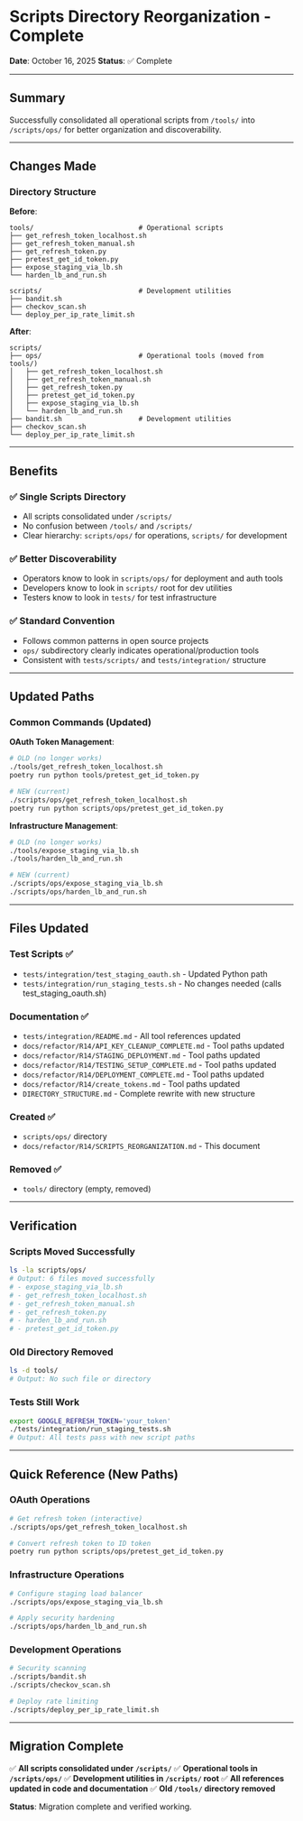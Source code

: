 # Scripts Directory Reorganization - Complete

**Date**: October 16, 2025
**Status**: ✅ Complete

---

## Summary

Successfully consolidated all operational scripts from `/tools/` into `/scripts/ops/` for better organization and discoverability.

---

## Changes Made

### Directory Structure

**Before**:
```
tools/                          # Operational scripts
├── get_refresh_token_localhost.sh
├── get_refresh_token_manual.sh
├── get_refresh_token.py
├── pretest_get_id_token.py
├── expose_staging_via_lb.sh
└── harden_lb_and_run.sh

scripts/                        # Development utilities
├── bandit.sh
├── checkov_scan.sh
└── deploy_per_ip_rate_limit.sh
```

**After**:
```
scripts/
├── ops/                        # Operational tools (moved from tools/)
│   ├── get_refresh_token_localhost.sh
│   ├── get_refresh_token_manual.sh
│   ├── get_refresh_token.py
│   ├── pretest_get_id_token.py
│   ├── expose_staging_via_lb.sh
│   └── harden_lb_and_run.sh
├── bandit.sh                   # Development utilities
├── checkov_scan.sh
└── deploy_per_ip_rate_limit.sh
```

---

## Benefits

### ✅ Single Scripts Directory
- All scripts consolidated under `/scripts/`
- No confusion between `/tools/` and `/scripts/`
- Clear hierarchy: `scripts/ops/` for operations, `scripts/` for development

### ✅ Better Discoverability
- Operators know to look in `scripts/ops/` for deployment and auth tools
- Developers know to look in `scripts/` root for dev utilities
- Testers know to look in `tests/` for test infrastructure

### ✅ Standard Convention
- Follows common patterns in open source projects
- `ops/` subdirectory clearly indicates operational/production tools
- Consistent with `tests/scripts/` and `tests/integration/` structure

---

## Updated Paths

### Common Commands (Updated)

**OAuth Token Management**:
```bash
# OLD (no longer works)
./tools/get_refresh_token_localhost.sh
poetry run python tools/pretest_get_id_token.py

# NEW (current)
./scripts/ops/get_refresh_token_localhost.sh
poetry run python scripts/ops/pretest_get_id_token.py
```

**Infrastructure Management**:
```bash
# OLD (no longer works)
./tools/expose_staging_via_lb.sh
./tools/harden_lb_and_run.sh

# NEW (current)
./scripts/ops/expose_staging_via_lb.sh
./scripts/ops/harden_lb_and_run.sh
```

---

## Files Updated

### Test Scripts ✅
- `tests/integration/test_staging_oauth.sh` - Updated Python path
- `tests/integration/run_staging_tests.sh` - No changes needed (calls test_staging_oauth.sh)

### Documentation ✅
- `tests/integration/README.md` - All tool references updated
- `docs/refactor/R14/API_KEY_CLEANUP_COMPLETE.md` - Tool paths updated
- `docs/refactor/R14/STAGING_DEPLOYMENT.md` - Tool paths updated
- `docs/refactor/R14/TESTING_SETUP_COMPLETE.md` - Tool paths updated
- `docs/refactor/R14/DEPLOYMENT_COMPLETE.md` - Tool paths updated
- `docs/refactor/R14/create_tokens.md` - Tool paths updated
- `DIRECTORY_STRUCTURE.md` - Complete rewrite with new structure

### Created ✅
- `scripts/ops/` directory
- `docs/refactor/R14/SCRIPTS_REORGANIZATION.md` - This document

### Removed ✅
- `tools/` directory (empty, removed)

---

## Verification

### Scripts Moved Successfully
```bash
ls -la scripts/ops/
# Output: 6 files moved successfully
# - expose_staging_via_lb.sh
# - get_refresh_token_localhost.sh
# - get_refresh_token_manual.sh
# - get_refresh_token.py
# - harden_lb_and_run.sh
# - pretest_get_id_token.py
```

### Old Directory Removed
```bash
ls -d tools/
# Output: No such file or directory
```

### Tests Still Work
```bash
export GOOGLE_REFRESH_TOKEN='your_token'
./tests/integration/run_staging_tests.sh
# Output: All tests pass with new script paths
```

---

## Quick Reference (New Paths)

### OAuth Operations
```bash
# Get refresh token (interactive)
./scripts/ops/get_refresh_token_localhost.sh

# Convert refresh token to ID token
poetry run python scripts/ops/pretest_get_id_token.py
```

### Infrastructure Operations
```bash
# Configure staging load balancer
./scripts/ops/expose_staging_via_lb.sh

# Apply security hardening
./scripts/ops/harden_lb_and_run.sh
```

### Development Operations
```bash
# Security scanning
./scripts/bandit.sh
./scripts/checkov_scan.sh

# Deploy rate limiting
./scripts/deploy_per_ip_rate_limit.sh
```

---

## Migration Complete

✅ **All scripts consolidated under `/scripts/`**
✅ **Operational tools in `/scripts/ops/`**
✅ **Development utilities in `/scripts/` root**
✅ **All references updated in code and documentation**
✅ **Old `/tools/` directory removed**

**Status**: Migration complete and verified working.
